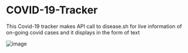 # COVID-19-Tracker
This Covid-19 tracker makes  API call to  disease.sh for live information of on-going covid cases and it displays  in the form of text


![image](https://user-images.githubusercontent.com/56278462/124584192-93f66000-de71-11eb-83bf-ef878e7fc9ba.PNG)
